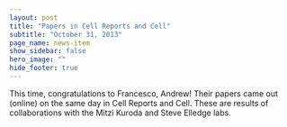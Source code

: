 ```yaml
---
layout: post
title: "Papers in Cell Reports and Cell"
subtitle: "October 31, 2013"
page_name: news-item
show_sidebar: false
hero_image: ""
hide_footer: true
---
```


This time, congratulations to Francesco, Andrew! Their papers came out (online) on the same day in Cell Reports and Cell. These are results of collaborations with the Mitzi Kuroda and Steve Elledge labs.

